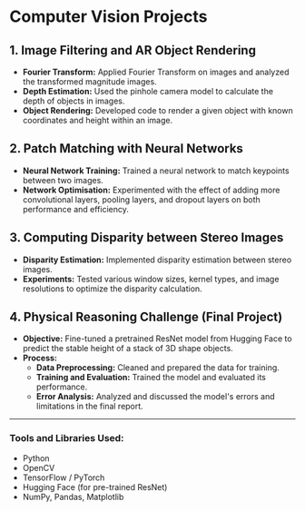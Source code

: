 # Computer Vision Projects

## 1. Image Filtering and AR Object Rendering

- **Fourier Transform:** Applied Fourier Transform on images and analyzed the transformed magnitude images.
- **Depth Estimation:** Used the pinhole camera model to calculate the depth of objects in images.
- **Object Rendering:** Developed code to render a given object with known coordinates and height within an image.

## 2. Patch Matching with Neural Networks

- **Neural Network Training:** Trained a neural network to match keypoints between two images.
- **Network Optimisation:** Experimented with the effect of adding more convolutional layers, pooling layers, and dropout layers on both performance and efficiency.

## 3. Computing Disparity between Stereo Images

- **Disparity Estimation:** Implemented disparity estimation between stereo images.
- **Experiments:** Tested various window sizes, kernel types, and image resolutions to optimize the disparity calculation.

## 4. Physical Reasoning Challenge (Final Project)

- **Objective:** Fine-tuned a pretrained ResNet model from Hugging Face to predict the stable height of a stack of 3D shape objects.
- **Process:**
  - **Data Preprocessing:** Cleaned and prepared the data for training.
  - **Training and Evaluation:** Trained the model and evaluated its performance.
  - **Error Analysis:** Analyzed and discussed the model's errors and limitations in the final report.

---

### Tools and Libraries Used:
- Python
- OpenCV
- TensorFlow / PyTorch
- Hugging Face (for pre-trained ResNet)
- NumPy, Pandas, Matplotlib
